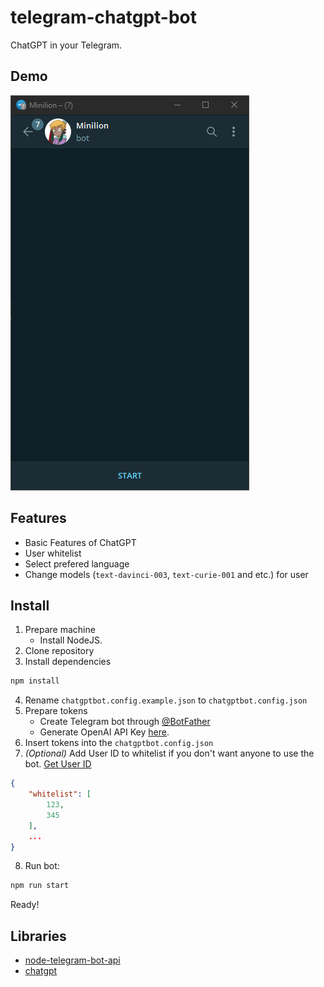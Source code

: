 # telegram-chatgpt-bot

ChatGPT in your Telegram.

## Demo

![github/demonstration.gif](github/demonstration.gif)

## Features

- Basic Features of ChatGPT
- User whitelist
- Select prefered language
- Change models (`text-davinci-003`, `text-curie-001` and etc.) for user

## Install

1. Prepare machine
    - Install NodeJS.
2. Clone repository
3. Install dependencies
```bash
npm install
```
4. Rename `chatgptbot.config.example.json` to `chatgptbot.config.json`
5. Prepare tokens
    - Create Telegram bot through [@BotFather](https://t.me/BotFather)
    - Generate OpenAI API Key [here](https://beta.openai.com/account/api-keys).
6. Insert tokens into the `chatgptbot.config.json`
7. *(Optional)* Add User ID to whitelist if you don't want anyone to use the bot. [Get User ID](https://t.me/userinfobot)
```json
{
    "whitelist": [
        123,
        345
    ],
    ...
}
```
8. Run bot:
```bash
npm run start
```
Ready!

## Libraries

- [node-telegram-bot-api](https://www.npmjs.com/package/node-telegram-bot-api)
- [chatgpt](https://www.npmjs.com/package/chatgpt)
